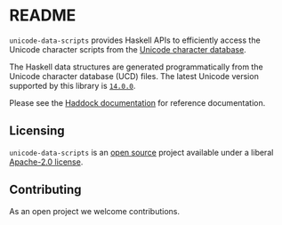 # README

`unicode-data-scripts` provides Haskell APIs to efficiently access the Unicode
character scripts from the
[Unicode character database](https://www.unicode.org/ucd/).

The Haskell data structures are generated programmatically from the
Unicode character database (UCD) files. The latest Unicode version
supported by this library is
[`14.0.0`](https://www.unicode.org/versions/Unicode14.0.0/).

Please see the
[Haddock documentation](https://hackage.haskell.org/package/unicode-data-scripts)
for reference documentation.

## Licensing

`unicode-data-scripts` is an [open source](https://github.com/composewell/unicode-data)
project available under a liberal [Apache-2.0 license](LICENSE).

## Contributing

As an open project we welcome contributions.
